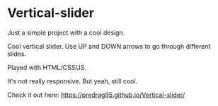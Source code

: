 # Vertical-slider

Just a simple project with a cool design. 

Cool vertical slider. Use UP and DOWN arrows to go through different slides. 

Played with HTML/CSS/JS.

It's not really responsive. But yeah, still cool.


Check it out here: https://predrag95.github.io/Vertical-slider/
